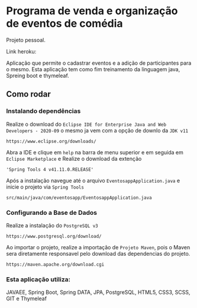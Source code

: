 # Programa de venda e organização de eventos de comédia

Projeto pessoal.

Link heroku:

Aplicação que permite o cadastrar eventos e a adição de participantes para o mesmo. Esta aplicação tem como fim treinamento da linguagem java, Spreing boot e thymeleaf.

## Como rodar

### Instalando dependências
Realize o download do `Eclipse IDE for Enterprise Java and Web Developers - 2020-09` o mesmo ja vem com a opção de downlo da `JDK v11`
```
https://www.eclipse.org/downloads/
```

Abra a IDE e clique em `help` na barra de menu superior e em seguida em `Eclipse Marketplace` e Realize o download da extenção
```
'Spring Tools 4 v41.11.0.RELEASE'
```

Após a instalação navegue até o arquivo `EventosappApplication.java` e inicie o projeto via `Spring Tools`
```
src/main/java/com/eventosapp/EventosappApplication.java
```

### Configurando a Base de Dados
Realize a instalação do `PostgreSQL v3`
```
https://www.postgresql.org/download/
```

Ao importar o projeto, realize a importação de `Projeto Maven`, pois o Maven sera diretamente responsavel pelo download das dependencias do projeto.
```
https://maven.apache.org/download.cgi
```
### Esta aplicação utiliza: 
JAVAEE, Spring Boot, Spring DATA, JPA, PostgreSQL, HTML5, CSS3, SCSS, GIT e Thymeleaf

